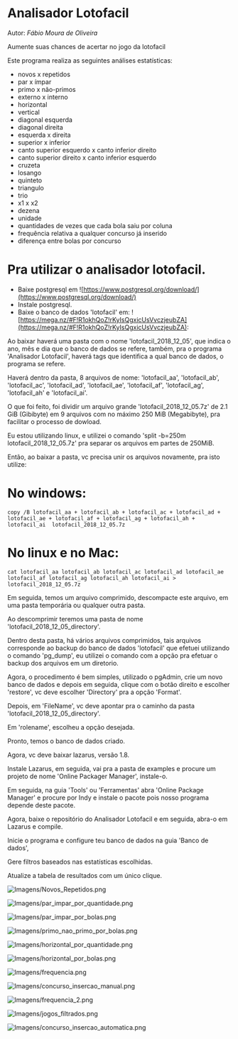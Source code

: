 Analisador Lotofacil
======================
Autor: *Fábio Moura de Oliveira*

Aumente suas chances de acertar no jogo da lotofacil

Este programa realiza as seguintes análises estatísticas:
* novos x repetidos
* par x ímpar
* primo x não-primos
* externo x interno
* horizontal
* vertical
* diagonal esquerda
* diagonal direita
* esquerda x direita
* superior x inferior
* canto superior esquerdo x canto inferior direito
* canto superior direito x canto inferior esquerdo
* cruzeta
* losango
* quinteto
* triangulo
* trio
* x1 x x2
* dezena
* unidade
* quantidades de vezes que cada bola saiu por coluna
* frequência relativa a qualquer concurso já inserido
* diferença entre bolas por concurso

Pra utilizar o analisador lotofacil.
=====================================
* Baixe postgresql em ![https://www.postgresql.org/download/](https://www.postgresql.org/download/)
* Instale postgresql.
* Baixe o banco de dados 'lotofacil' em: ![https://mega.nz/#F!R1okhQoZ!rKyIsQgxicUsVvczjeubZA](https://mega.nz/#F!R1okhQoZ!rKyIsQgxicUsVvczjeubZA):

Ao baixar haverá uma pasta com o nome 'lotofacil_2018_12_05', que indica o ano, mês e dia que o banco de dados se refere, também,
pra o programa 'Analisador Lotofacil', haverá tags que identifica a qual banco de dados, o programa se refere.

Haverá dentro da pasta, 8 arquivos de nome: 'lotofacil_aa', 'lotofacil_ab', 'lotofacil_ac', 'lotofacil_ad', 'lotofacil_ae',
'lotofacil_af', 'lotofacil_ag', 'lotofacil_ah' e 'lotofacil_ai'.

O que foi feito, foi dividir um arquivo grande 'lotofacil_2018_12_05.7z' de 2.1 GiB (Gibibyte) em 9 arquivos com no máximo 250 MiB (Megabibyte), pra facilitar o processo de dowload.

Eu estou utilizando linux, e utilizei o comando 'split -b=250m lotofacil_2018_12_05.7z' pra separar os arquivos
em partes de 250MiB.

Então, ao baixar a pasta, vc precisa unir os arquivos novamente, pra isto utilize:
# No windows:
`copy /B lotofacil_aa + lotofacil_ab + lotofacil_ac + lotofacil_ad + lotofacil_ae + lotofacil_af + lotofacil_ag + lotofacil_ah + lotofacil_ai  lotofacil_2018_12_05.7z`

# No linux e no Mac:
`cat lotofacil_aa lotofacil_ab lotofacil_ac lotofacil_ad lotofacil_ae lotofacil_af lotofacil_ag lotofacil_ah lotofacil_ai > lotofacil_2018_12_05.7z`

Em seguida, temos um arquivo comprimido, descompacte este arquivo, em uma pasta temporária ou qualquer outra pasta.

Ao descomprimir teremos uma pasta de nome 'lotofacil_2018_12_05_directory'.

Dentro desta pasta, há vários arquivos comprimidos, tais arquivos corresponde ao backup do banco de dados 'lotofacil'
que efetuei utilizando o comando 'pg_dump', eu utilizei o comando com a opção pra efetuar o backup dos arquivos em um diretorio.

Agora, o procedimento é bem simples, utilizado o pgAdmin, crie um novo banco de dados e depois em seguida, clique
com o botão direito e escolher 'restore', vc deve escolher 'Directory' pra a opção 'Format'.

Depois, em 'FileName', vc deve apontar pra o caminho da pasta 'lotofacil_2018_12_05_directory'.

Em 'rolename', escolheu a opção desejada.

Pronto, temos o banco de dados criado.

Agora, vc deve baixar lazarus, versão 1.8.

Instale Lazarus, em seguida, vai pra a pasta de examples e procure um projeto de nome 'Online Packager Manager', instale-o.

Em seguida, na guia 'Tools' ou 'Ferramentas' abra 'Online Package Manager' e procure por Indy e instale o pacote pois nosso programa depende deste pacote.

Agora, baixe o repositório do Analisador Lotofacil e em seguida, abra-o em Lazarus e compile.

Inicie o programa e configure teu banco de dados na guia 'Banco de dados',

Gere filtros baseados nas estatísticas escolhidas.

Atualize a tabela de resultados com um único clique.

![Imagens/Novos_Repetidos.png](Imagens/novos_repetidos.png)

![Imagens/par_impar_por_quantidade.png](Imagens/par_impar_por_quantidade.png)

![Imagens/par_impar_por_bolas.png](Imagens/par_impar_por_bolas.png)

![Imagens/primo_nao_primo_por_bolas.png](Imagens/primo_nao_primo_por_bolas.png)

![Imagens/horizontal_por_quantidade.png](Imagens/horizontal_por_quantidade.png)

![Imagens/horizontal_por_bolas.png](Imagens/horizontal_por_bolas.png)

![Imagens/frequencia.png](Imagens/frequencia.png)

![Imagens/concurso_insercao_manual.png](Imagens/concurso_insercao_manual.png)

![Imagens/frequencia_2.png](Imagens/frequencia_2.png)

![Imagens/jogos_filtrados.png](Imagens/jogos_filtrados.png)

![Imagens/concurso_insercao_automatica.png](Imagens/concurso_insercao_automatica.png)






